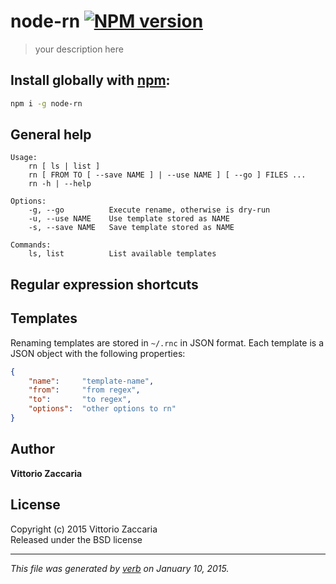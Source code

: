 # node-rn [![NPM version](https://badge.fury.io/js/node-rn.svg)](http://badge.fury.io/js/node-rn)

> your description here

## Install globally with [npm](npmjs.org):

```bash
npm i -g node-rn
```

## General help 

```
Usage:
    rn [ ls | list ]
    rn [ FROM TO [ --save NAME ] | --use NAME ] [ --go ] FILES ...
    rn -h | --help 

Options:
    -g, --go          Execute rename, otherwise is dry-run
    -u, --use NAME    Use template stored as NAME
    -s, --save NAME   Save template stored as NAME

Commands:
    ls, list          List available templates          
```

## Regular expression shortcuts

## Templates

Renaming templates are stored in `~/.rnc` in JSON format. Each template is a JSON object with the following properties:

```json
{ 
    "name":     "template-name",
    "from":     "from regex",
    "to":       "to regex",
    "options":  "other options to rn"
}
```


## Author

**Vittorio Zaccaria**
 

## License
Copyright (c) 2015 Vittorio Zaccaria  
Released under the BSD license

***

_This file was generated by [verb](https://github.com/assemble/verb) on January 10, 2015._
